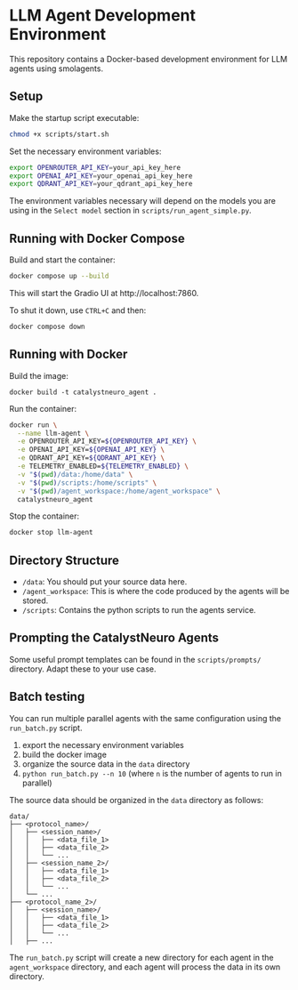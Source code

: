 # LLM Agent Development Environment

This repository contains a Docker-based development environment for LLM agents using smolagents.

## Setup

Make the startup script executable:
```bash
chmod +x scripts/start.sh
```

Set the necessary environment variables:
```bash
export OPENROUTER_API_KEY=your_api_key_here
export OPENAI_API_KEY=your_openai_api_key_here
export QDRANT_API_KEY=your_qdrant_api_key_here
```

The environment variables necessary will depend on the models you are using in the `Select model` section in `scripts/run_agent_simple.py`.

## Running with Docker Compose

Build and start the container:
```bash
docker compose up --build
```

This will start the Gradio UI at http://localhost:7860.

To shut it down, use `CTRL+C` and then:
```bash
docker compose down
```

## Running with Docker

Build the image:
```
docker build -t catalystneuro_agent .
```

Run the container:
```bash
docker run \
  --name llm-agent \
  -e OPENROUTER_API_KEY=${OPENROUTER_API_KEY} \
  -e OPENAI_API_KEY=${OPENAI_API_KEY} \
  -e QDRANT_API_KEY=${QDRANT_API_KEY} \
  -e TELEMETRY_ENABLED=${TELEMETRY_ENABLED} \
  -v "$(pwd)/data:/home/data" \
  -v "$(pwd)/scripts:/home/scripts" \
  -v "$(pwd)/agent_workspace:/home/agent_workspace" \
  catalystneuro_agent
```

Stop the container:
```bash
docker stop llm-agent
```

## Directory Structure

- `/data`: You should put your source data here.
- `/agent_workspace`: This is where the code produced by the agents will be stored.
- `/scripts`: Contains the python scripts to run the agents service.

## Prompting the CatalystNeuro Agents

Some useful prompt templates can be found in the `scripts/prompts/` directory. Adapt these to your use case.

## Batch testing
You can run multiple parallel agents with the same configuration using the `run_batch.py` script.

1. export the necessary environment variables
2. build the docker image
3. organize the source data in the `data` directory
4. `python run_batch.py --n 10` (where `n` is the number of agents to run in parallel)

The source data should be organized in the `data` directory as follows:
```
data/
├── <protocol_name>/
│   ├── <session_name>/
│   │   ├── <data_file_1>
│   │   ├── <data_file_2>
│   │   └── ...
│   ├── <session_name_2>/
│   │   ├── <data_file_1>
│   │   ├── <data_file_2>
│   │   └── ...
│   └── ...
├── <protocol_name_2>/
│   ├── <session_name>/
│   │   ├── <data_file_1>
│   │   ├── <data_file_2>
│   │   └── ...
│   ├── ...
```

The `run_batch.py` script will create a new directory for each agent in the `agent_workspace` directory, and each agent will process the data in its own directory.
